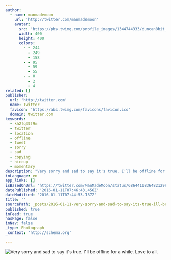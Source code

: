 ```yaml
---
author:
  - name: manmademoon
    url: 'http://twitter.com/manmademoon'
    avatar:
      src: 'https://pbs.twimg.com/profile_images/1344744333/duncan8bit_400x400.jpg'
      width: 400
      height: 400
      colors:
        - - 244
          - 249
          - 158
        - - 95
          - 59
          - 55
        - - 0
          - 2
          - 4
related: []
publisher:
  url: 'http://twitter.com'
  name: Twitter
  favicon: 'https://abs.twimg.com/favicons/favicon.ico'
  domain: twitter.com
keywords:
  - kh2fq3tf9m
  - twitter
  - location
  - offline
  - tweet
  - sorry
  - sad
  - copying
  - hiccup
  - momentary
description: "Very sorry and sad to say it's true. I'll be offline for a while. Love to all."
inLanguage: en
app_links: []
isBasedOnUrl: 'https://twitter.com/ManMadeMoon/status/686441083648212992'
datePublished: '2016-01-11T07:46:43.456Z'
dateModified: '2016-01-11T07:44:53.137Z'
title: ''
sourcePath: _posts/2016-01-11-very-sorry-and-sad-to-say-its-true-ill-be-offline-for-a-w.md
published: true
inFeed: true
hasPage: false
inNav: false
_type: Photograph
_context: 'http://schema.org'

---
```

![Very sorry and sad to say it's true&period; I'll be offline for a while&period; Love to all&period;](https://pbs.twimg.com/media/CYa6hjaWEAEzMMK.jpg:large)